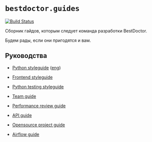 # `bestdoctor.guides`

[![Build Status](https://travis-ci.org/best-doctor/guides.svg?branch=master)](https://travis-ci.org/best-doctor/guides)

Сборник гайдов, которым следует команда разработки BestDoctor.

Будем рады, если они пригодятся и вам.

## Руководства

- [Python styleguide](https://github.com/best-doctor/guides/blob/master/guides/python_styleguide.md) ([eng](https://github.com/best-doctor/guides/blob/master/guides/en/python_styleguide.md))

- [Frontend styleguide](https://github.com/best-doctor/guides/blob/master/guides/frontend_styleguide.md)

- [Python testing styleguide](https://github.com/best-doctor/guides/blob/master/guides/python_test_styleguide.md)

- [Team guide](https://github.com/best-doctor/guides/blob/master/guides/team_guide.md)

- [Performance review guide](https://github.com/best-doctor/guides/blob/master/guides/performance_review_guide.md)

- [API guide](https://github.com/best-doctor/guides/blob/master/guides/api_guide.md)

- [Opensource project guide](https://github.com/best-doctor/guides/blob/master/guides/opensource_guide.md)

- [Airflow guide](https://github.com/best-doctor/guides/blob/master/guides/airflow_guide.md)

